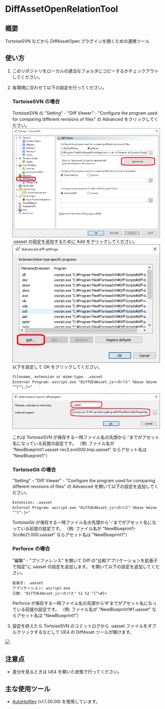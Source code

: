 # DiffAssetOpenRelationTool

## 概要
TortoiseSVN などから DiffAssetOpen プラグインを開くための連携ツール

## 使い方
1. このリポジトリをローカルの適当なフォルダにコピーするかチェックアウトしてください。
2. 各環境に合わせて以下の設定を行ってください。

	### TortoiseSVN の場合
	TortoiseSVN の "Setting" - "Diff Viewer" - "Configure the program used for comparing different revisions of files" の Advanced をクリックしてください。
	![Usage_01](https://github.com/t-utsunomiya/DiffAssetOpenRelationTool/blob/master/ReadmeResource/Usage_01.png "使い方01")  
	.uasset の設定を追加するために Add をクリックしてください。
	![Usage_02](https://github.com/t-utsunomiya/DiffAssetOpenRelationTool/blob/master/ReadmeResource/Usage_02.png "使い方02")  
	以下を設定して OK をクリックしてください。
	```
	Filename, extension or mime-type: .uasset
	External Program: wscript.exe "DiffUE4Asset.jsへのパス" %base %mine "^[^\.]+"
	```
	![Usage_03](https://github.com/t-utsunomiya/DiffAssetOpenRelationTool/blob/master/ReadmeResource/Usage_03.png "使い方03")  
	
	これは TortoiseSVN が保存する一時ファイル名の先頭から'.'までがアセット名になっている前提の設定です。
	（例: ファイル名が "NewBlueprint1.uasset-rev3.svn000.tmp.uasset" ならアセット名は "NewBlueprint1"）

	### TortoiseGit の場合
	"Setting" - "Diff Viewer" - "Configure the program used for comparing different revisions of files" の Advanced を開いて以下の設定を追加してください。

	```
	Extension: .uasset
	External Program: wscript.exe "DiffUE4Asset.jsへのパス" %base %mine "^[^-]+"
	```
	TortoiseGit が保存する一時ファイル名の先頭から'-'までがアセット名になっている前提の設定です。
	（例: ファイル名が "NewBlueprint1-3cc8e21.000.uasset" ならアセット名は "NewBlueprint1"）

	### Perforce の場合
	"編集" - "プリファレンス" を開いて Diff の"比較アプリケーションを拡張子で指定"に uasset の設定を追加します。
	を開いて以下の設定を追加してください。

	```
	拡張子: .uasset
	アプリケーション: wscript.exe
	引数: "DiffUE4Asset.jsへのパス" %1 %2 ^[^\#]+
	```
	Perforce が保存する一時ファイル名の先頭から'#'までがアセット名になっている前提の設定です。
	（例: ファイル名が "NewBlueprint1#1.uasset" ならアセット名は "NewBlueprint1"）

3. 設定を終えたら TortoiseSVN のコミットログから .uasset ファイルをダブルクリックするなどして UE4 の DiffAsset ツールが開けます。

[![](https://img.youtube.com/vi/PoC-79Rl0C0/0.jpg)](https://www.youtube.com/watch?v=PoC-79Rl0C0)
## 注意点
- 差分を見るときは UE4 を開いた状態で行ってください。

## 主な使用ツール
- [AutoHotKey](https://www.autohotkey.com/) (v1.1.30.00) を使用しています。
